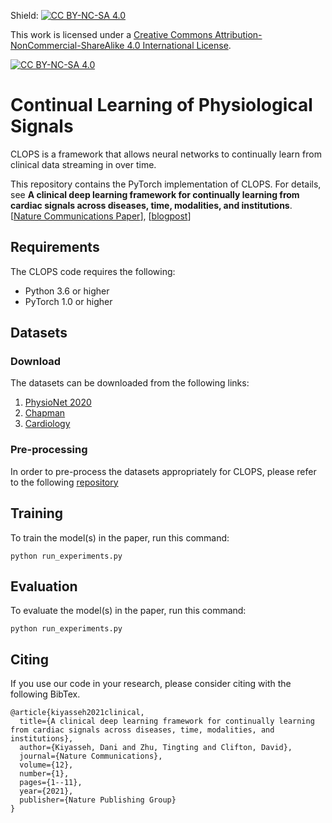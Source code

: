 Shield: [![CC BY-NC-SA 4.0][cc-by-nc-sa-shield]][cc-by-nc-sa]

This work is licensed under a
[Creative Commons Attribution-NonCommercial-ShareAlike 4.0 International License][cc-by-nc-sa].

[![CC BY-NC-SA 4.0][cc-by-nc-sa-image]][cc-by-nc-sa]

[cc-by-nc-sa]: http://creativecommons.org/licenses/by-nc-sa/4.0/
[cc-by-nc-sa-image]: https://licensebuttons.net/l/by-nc-sa/4.0/88x31.png
[cc-by-nc-sa-shield]: https://img.shields.io/badge/License-CC%20BY--NC--SA%204.0-lightgrey.svg

# Continual Learning of Physiological Signals

CLOPS is a framework that allows neural networks to continually learn from clinical data streaming in over time. 

This repository contains the PyTorch implementation of CLOPS. For details, see **A clinical deep learning framework for continually learning from cardiac signals across diseases, time, modalities, and institutions**.
[[Nature Communications Paper](https://www.nature.com/articles/s41467-021-24483-0)], [[blogpost](https://danikiyasseh.github.io/blogs/CLOPS/)]

## Requirements

The CLOPS code requires the following:

* Python 3.6 or higher
* PyTorch 1.0 or higher

## Datasets

### Download

The datasets can be downloaded from the following links:

1) [PhysioNet 2020](https://physionetchallenges.github.io/2020/)
2) [Chapman](https://figshare.com/collections/ChapmanECG/4560497/2)
3) [Cardiology](https://irhythm.github.io/cardiol_test_set/)

### Pre-processing

In order to pre-process the datasets appropriately for CLOPS, please refer to the following [repository](https://github.com/danikiyasseh/loading-physiological-data)


## Training

To train the model(s) in the paper, run this command:

```
python run_experiments.py
```

## Evaluation

To evaluate the model(s) in the paper, run this command:

```
python run_experiments.py
```

## Citing

If you use our code in your research, please consider citing with the following BibTex.
```text
@article{kiyasseh2021clinical,
  title={A clinical deep learning framework for continually learning from cardiac signals across diseases, time, modalities, and institutions},
  author={Kiyasseh, Dani and Zhu, Tingting and Clifton, David},
  journal={Nature Communications},
  volume={12},
  number={1},
  pages={1--11},
  year={2021},
  publisher={Nature Publishing Group}
}
```


